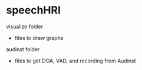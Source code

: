 # speechHRI

visualize folder
- files to draw graphs

audinst folder
- files to get DOA, VAD, and recording from Audinst
